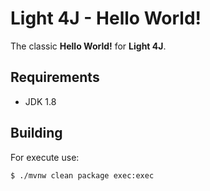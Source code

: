 # Light 4J - Hello World!

The classic **Hello World!** for **Light 4J**.

## Requirements

- JDK 1.8

## Building

For execute use:

`$ ./mvnw clean package exec:exec`

